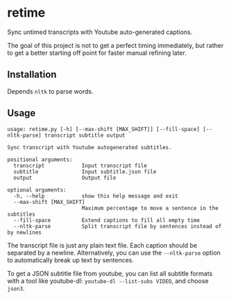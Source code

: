 # retime

Sync untimed transcripts with Youtube auto-generated captions.

The goal of this project is not to get a perfect timing immediately, but rather to get a better starting off point for faster manual refining later.

## Installation

Depends `nltk` to parse words.

## Usage

    usage: retime.py [-h] [--max-shift [MAX_SHIFT]] [--fill-space] [--nltk-parse] transcript subtitle output

    Sync transcript with Youtube autogenerated subtitles.

    positional arguments:
      transcript            Input transcript file
      subtitle              Input subtitle.json file
      output                Output file

    optional arguments:
      -h, --help            show this help message and exit
      --max-shift [MAX_SHIFT]
                            Maximum percentage to move a sentence in the subtitles
      --fill-space          Extend captions to fill all empty time
      --nltk-parse          Split transcript file by sentences instead of by newlines

The transcript file is just any plain text file. Each caption should be separated by a newline. Alternatively, you can use the `--nltk-parse` option to automatically break up text by sentences.

To get a JSON subtitle file from youtube, you can list all subtitle formats with a tool like youtube-dl: `youtube-dl --list-subs VIDEO`, and choose `json3`.
